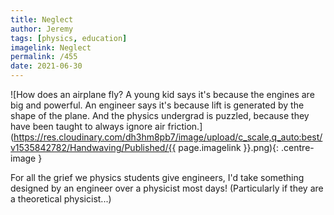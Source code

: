 ```yaml
---
title: Neglect
author: Jeremy
tags: [physics, education]
imagelink: Neglect
permalink: /455
date: 2021-06-30
---
```


![How does an airplane fly? A young kid says it's because the engines are big and powerful. An engineer says it's because lift is generated by the shape of the plane. And the physics undergrad is puzzled, because they have been taught to always ignore air friction.](https://res.cloudinary.com/dh3hm8pb7/image/upload/c_scale,q_auto:best/v1535842782/Handwaving/Published/{{ page.imagelink }}.png){: .centre-image }

For all the grief we physics students give engineers, I'd take something designed by an engineer over a physicist most days! (Particularly if they are a theoretical physicist...)
